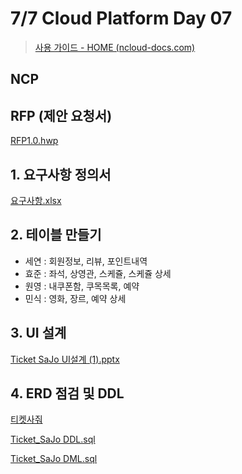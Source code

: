 # 7/7 Cloud Platform Day 07

> [사용 가이드 - HOME (ncloud-docs.com)](https://guide.ncloud-docs.com/docs/ko/home)

## NCP

## RFP (제안 요청서)

[RFP1.0.hwp](https://s3-us-west-2.amazonaws.com/secure.notion-static.com/b50812b5-a654-49c6-ba53-b5831d212ee9/RFP1.0.hwp)

## 1. 요구사항 정의서

[요구사항.xlsx](https://docs.google.com/spreadsheets/d/1zxziyQmYhLGoes65Drm3nR-ITSRQ8t1O/edit?usp=drive_web&ouid=105051611234612731581&rtpof=true)

## 2. 테이블 만들기

- 세연 : 회원정보, 리뷰, 포인트내역
- 효준 : 좌석, 상영관, 스케쥴, 스케쥴 상세
- 원영 : 내쿠폰함, 쿠목목록, 예약
- 민식 : 영화, 장르, 예약 상세

## 3. UI 설계

[Ticket SaJo UI설계 (1).pptx](https://docs.google.com/presentation/d/176k--5z45jnKjw7wpXgmnHfMEYfp_1rr/edit#slide=id.p1)

## 4. ERD 점검 및 DDL

[티켓사줘](https://www.erdcloud.com/d/Gb6vzq6LdsJjFpduL)

[Ticket_SaJo DDL.sql](https://s3-us-west-2.amazonaws.com/secure.notion-static.com/16d4ab15-dbbd-4f83-bdc9-4e0470503b6f/Ticket_SaJo_DDL.sql)

[Ticket_SaJo DML.sql](https://s3-us-west-2.amazonaws.com/secure.notion-static.com/3bd979ff-052c-4290-be65-a6870669451d/Ticket_SaJo_DML.sql)
